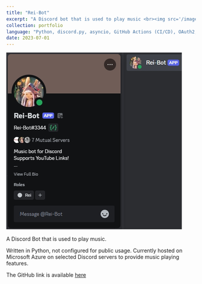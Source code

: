 ```yaml
---
title: "Rei-Bot"
excerpt: "A Discord bot that is used to play music <br><img src='/images/portfolio/rei-bot.png'>"
collection: portfolio
language: "Python, discord.py, asyncio, GitHub Actions (CI/CD), OAuth2, cookies, yt-dlp, ffmpeg, csv"
date: 2023-07-01
---
```


<img src='/images/portfolio/rei-bot.png'>

A Discord Bot that is used to play music. 

Written in Python, not configured for public usage. Currently hosted on Microsoft Azure on selected Discord servers to provide music playing features.

The GitHub link is available [here](https://github.com/Lei-Tin/Rei-Bot)
